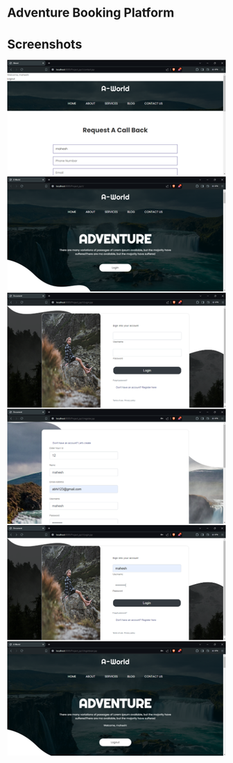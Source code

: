# Adventure Booking Platform
# Screenshots

![](/Image/1.png)
![](/Image/2.png)
![](/Image/3.png)
![](/Image/4.png)
![](/Image/5.png)
![](/Image/6.png)
